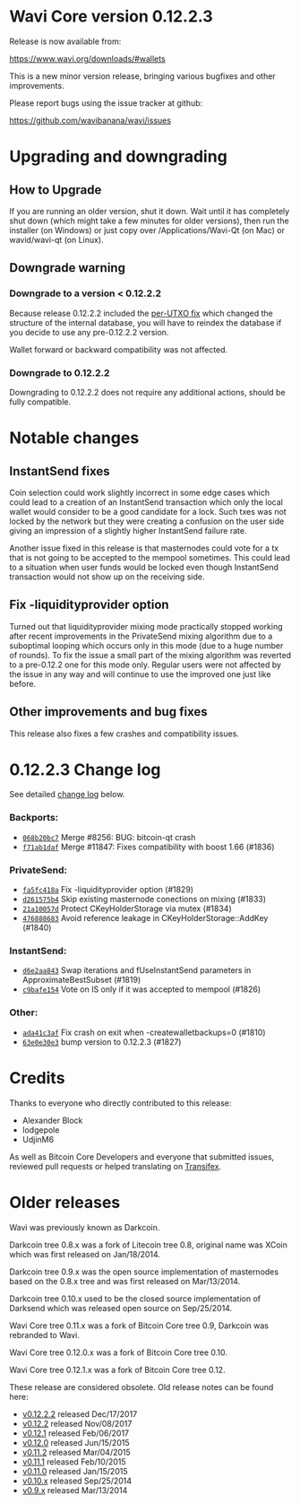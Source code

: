 Wavi Core version 0.12.2.3
==========================

Release is now available from:

  <https://www.wavi.org/downloads/#wallets>

This is a new minor version release, bringing various bugfixes and other
improvements.

Please report bugs using the issue tracker at github:

  <https://github.com/wavibanana/wavi/issues>


Upgrading and downgrading
=========================

How to Upgrade
--------------

If you are running an older version, shut it down. Wait until it has completely
shut down (which might take a few minutes for older versions), then run the
installer (on Windows) or just copy over /Applications/Wavi-Qt (on Mac) or
wavid/wavi-qt (on Linux).

Downgrade warning
-----------------

### Downgrade to a version < 0.12.2.2

Because release 0.12.2.2 included the [per-UTXO fix](release-notes/wavi/release-notes-0.12.2.2.md#per-utxo-fix)
which changed the structure of the internal database, you will have to reindex
the database if you decide to use any pre-0.12.2.2 version.

Wallet forward or backward compatibility was not affected.

### Downgrade to 0.12.2.2

Downgrading to 0.12.2.2 does not require any additional actions, should be
fully compatible.

Notable changes
===============

InstantSend fixes
-----------------

Coin selection could work slightly incorrect in some edge cases which could
lead to a creation of an InstantSend transaction which only the local wallet
would consider to be a good candidate for a lock. Such txes was not locked by
the network but they were creating a confusion on the user side giving an
impression of a slightly higher InstantSend failure rate.

Another issue fixed in this release is that masternodes could vote for a tx
that is not going to be accepted to the mempool sometimes. This could lead to
a situation when user funds would be locked even though InstantSend transaction
would not show up on the receiving side.

Fix -liquidityprovider option
-----------------------------

Turned out that liquidityprovider mixing mode practically stopped working after
recent improvements in the PrivateSend mixing algorithm due to a suboptimal
looping which occurs only in this mode (due to a huge number of rounds). To fix
the issue a small part of the mixing algorithm was reverted to a pre-0.12.2 one
for this mode only. Regular users were not affected by the issue in any way and
will continue to use the improved one just like before.

Other improvements and bug fixes
--------------------------------

This release also fixes a few crashes and compatibility issues.


0.12.2.3 Change log
===================

See detailed [change log](https://github.com/wavibanana/wavi/compare/v0.12.2.2...wavipay:v0.12.2.3) below.

### Backports:
- [`068b20bc7`](https://github.com/wavibanana/wavi/commit/068b20bc7) Merge #8256: BUG: bitcoin-qt crash
- [`f71ab1daf`](https://github.com/wavibanana/wavi/commit/f71ab1daf) Merge #11847: Fixes compatibility with boost 1.66 (#1836)

### PrivateSend:
- [`fa5fc418a`](https://github.com/wavibanana/wavi/commit/fa5fc418a) Fix -liquidityprovider option (#1829)
- [`d261575b4`](https://github.com/wavibanana/wavi/commit/d261575b4) Skip existing masternode conections on mixing (#1833)
- [`21a10057d`](https://github.com/wavibanana/wavi/commit/21a10057d) Protect CKeyHolderStorage via mutex (#1834)
- [`476888683`](https://github.com/wavibanana/wavi/commit/476888683) Avoid reference leakage in CKeyHolderStorage::AddKey (#1840)

### InstantSend:
- [`d6e2aa843`](https://github.com/wavibanana/wavi/commit/d6e2aa843) Swap iterations and fUseInstantSend parameters in ApproximateBestSubset (#1819)
- [`c9bafe154`](https://github.com/wavibanana/wavi/commit/c9bafe154) Vote on IS only if it was accepted to mempool (#1826)

### Other:
- [`ada41c3af`](https://github.com/wavibanana/wavi/commit/ada41c3af) Fix crash on exit when -createwalletbackups=0 (#1810)
- [`63e0e30e3`](https://github.com/wavibanana/wavi/commit/63e0e30e3) bump version to 0.12.2.3 (#1827)

Credits
=======

Thanks to everyone who directly contributed to this release:

- Alexander Block
- lodgepole
- UdjinM6

As well as Bitcoin Core Developers and everyone that submitted issues,
reviewed pull requests or helped translating on
[Transifex](https://www.transifex.com/projects/p/wavi/).


Older releases
==============

Wavi was previously known as Darkcoin.

Darkcoin tree 0.8.x was a fork of Litecoin tree 0.8, original name was XCoin
which was first released on Jan/18/2014.

Darkcoin tree 0.9.x was the open source implementation of masternodes based on
the 0.8.x tree and was first released on Mar/13/2014.

Darkcoin tree 0.10.x used to be the closed source implementation of Darksend
which was released open source on Sep/25/2014.

Wavi Core tree 0.11.x was a fork of Bitcoin Core tree 0.9,
Darkcoin was rebranded to Wavi.

Wavi Core tree 0.12.0.x was a fork of Bitcoin Core tree 0.10.

Wavi Core tree 0.12.1.x was a fork of Bitcoin Core tree 0.12.

These release are considered obsolete. Old release notes can be found here:

- [v0.12.2.2](release-notes/wavi/release-notes-0.12.2.2.md) released Dec/17/2017
- [v0.12.2](release-notes/wavi/release-notes-0.12.2.md) released Nov/08/2017
- [v0.12.1](release-notes/wavi/release-notes-0.12.1.md) released Feb/06/2017
- [v0.12.0](release-notes/wavi/release-notes-0.12.0.md) released Jun/15/2015
- [v0.11.2](release-notes/wavi/release-notes-0.11.2.md) released Mar/04/2015
- [v0.11.1](release-notes/wavi/release-notes-0.11.1.md) released Feb/10/2015
- [v0.11.0](release-notes/wavi/release-notes-0.11.0.md) released Jan/15/2015
- [v0.10.x](release-notes/wavi/release-notes-0.10.0.md) released Sep/25/2014
- [v0.9.x](release-notes/wavi/release-notes-0.9.0.md) released Mar/13/2014

